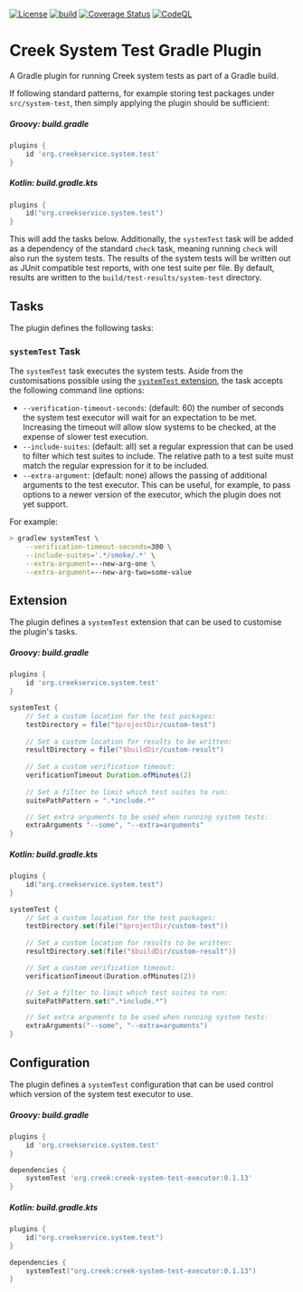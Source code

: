 [![License](https://img.shields.io/badge/License-Apache%202.0-blue.svg)](https://opensource.org/licenses/Apache-2.0)
[![build](https://github.com/creek-service/creek-system-test-gradle-plugin/actions/workflows/gradle.yml/badge.svg)](https://github.com/creek-service/creek-system-test-gradle-plugin/actions/workflows/gradle.yml)
[![Coverage Status](https://coveralls.io/repos/github/creek-service/creek-system-test-gradle-plugin/badge.svg?branch=main)](https://coveralls.io/github/creek-service/creek-system-test-gradle-plugin?branch=main)
[![CodeQL](https://github.com/creek-service/creek-system-test-gradle-plugin/actions/workflows/codeql.yml/badge.svg)](https://github.com/creek-service/creek-system-test-gradle-plugin/actions/workflows/codeql.yml)

# Creek System Test Gradle Plugin

A Gradle plugin for running Creek system tests as part of a Gradle build.

If following standard patterns, for example storing test packages under `src/system-test`, then simply applying
the plugin should be sufficient:

##### Groovy: build.gradle
```groovy
plugins {
    id 'org.creekservice.system.test'
}
```

##### Kotlin: build.gradle.kts
```kotlin
plugins {
    id("org.creekservice.system.test")
}
```

This will add the tasks below. Additionally, the `systemTest` task will be added as a dependency of the standard `check` 
task, meaning running `check` will also run the system tests.  The results of the system tests will be written out
as JUnit compatible test reports, with one test suite per file. By default, results are written to the 
`build/test-results/system-test` directory.

## Tasks

The plugin defines the following tasks:

### `systemTest` Task

The `systemTest` task executes the system tests. Aside from the customisations possible using the 
[`systemTest` extension](#extension), the task accepts the following command line options:

* `--verification-timeout-seconds`: (default: 60) the number of seconds the system test executor will wait for an 
   expectation to be met. Increasing the timeout will allow slow systems to be checked, at the expense of slower 
   test execution.
* `--include-suites`: (default: all) set a regular expression that can be used to filter which test suites to include.
   The relative path to a test suite must match the regular expression for it to be included.   
* `--extra-argument`: (default: none) allows the passing of additional arguments to the test executor. This can be 
  useful, for example, to pass options to a newer version of the executor, which the plugin does not yet support.

For example:
```bash
> gradlew systemTest \
    --verification-timeout-seconds=300 \
    --include-suites='.*/smoke/.*' \
    --extra-argument=--new-arg-one \
    --extra-argument=--new-arg-two=some-value
```

## Extension

The plugin defines a `systemTest` extension that can be used to customise the plugin's tasks. 

##### Groovy: build.gradle
```groovy
plugins {
    id 'org.creekservice.system.test'
}

systemTest {
    // Set a custom location for the test packages:
    testDirectory = file("$projectDir/custom-test")
    
    // Set a custom location for results to be written:
    resultDirectory = file("$buildDir/custom-result")
    
    // Set a custom verification timeout:
    verificationTimeout Duration.ofMinutes(2)
    
    // Set a filter to limit which test suites to run: 
    suitePathPattern = ".*include.*"

    // Set extra arguments to be used when running system tests:
    extraArguments "--some", "--extra=arguments"
}
```

##### Kotlin: build.gradle.kts
```kotlin
plugins {
    id("org.creekservice.system.test")
}

systemTest {
    // Set a custom location for the test packages:
    testDirectory.set(file("$projectDir/custom-test"))
    
    // Set a custom location for results to be written:
    resultDirectory.set(file("$buildDir/custom-result"))

    // Set a custom verification timeout:
    verificationTimeout(Duration.ofMinutes(2))

    // Set a filter to limit which test suites to run:
    suitePathPattern.set(".*include.*")

    // Set extra arguments to be used when running system tests:
    extraArguments("--some", "--extra=arguments")
}
```

## Configuration

The plugin defines a `systemTest` configuration that can be used control which version of the system test executor to
use. 

##### Groovy: build.gradle
```groovy
plugins {
    id 'org.creekservice.system.test'
}

dependencies {
    systemTest 'org.creek:creek-system-test-executor:0.1.13'
}
```

##### Kotlin: build.gradle.kts
```kotlin
plugins {
    id("org.creekservice.system.test")
}

dependencies {
    systemTest("org.creek:creek-system-test-executor:0.1.13")
}
```
